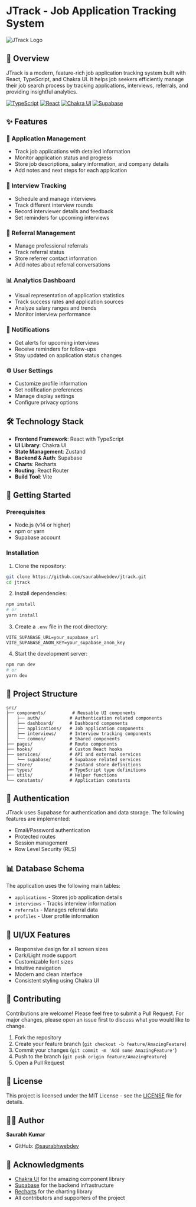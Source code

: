 # JTrack - Job Application Tracking System

![JTrack Logo](public/jtrack-logo.png)

## 🚀 Overview

JTrack is a modern, feature-rich job application tracking system built with React, TypeScript, and Chakra UI. It helps job seekers efficiently manage their job search process by tracking applications, interviews, referrals, and providing insightful analytics.

[![TypeScript](https://img.shields.io/badge/TypeScript-007ACC?style=for-the-badge&logo=typescript&logoColor=white)](https://www.typescriptlang.org/)
[![React](https://img.shields.io/badge/React-20232A?style=for-the-badge&logo=react&logoColor=61DAFB)](https://reactjs.org/)
[![Chakra UI](https://img.shields.io/badge/Chakra_UI-319795?style=for-the-badge&logo=chakra-ui&logoColor=white)](https://chakra-ui.com/)
[![Supabase](https://img.shields.io/badge/Supabase-181818?style=for-the-badge&logo=supabase&logoColor=white)](https://supabase.io/)

## ✨ Features

### 📝 Application Management
- Track job applications with detailed information
- Monitor application status and progress
- Store job descriptions, salary information, and company details
- Add notes and next steps for each application

### 📅 Interview Tracking
- Schedule and manage interviews
- Track different interview rounds
- Record interviewer details and feedback
- Set reminders for upcoming interviews

### 👥 Referral Management
- Manage professional referrals
- Track referral status
- Store referrer contact information
- Add notes about referral conversations

### 📊 Analytics Dashboard
- Visual representation of application statistics
- Track success rates and application sources
- Analyze salary ranges and trends
- Monitor interview performance

### 🔔 Notifications
- Get alerts for upcoming interviews
- Receive reminders for follow-ups
- Stay updated on application status changes

### ⚙️ User Settings
- Customize profile information
- Set notification preferences
- Manage display settings
- Configure privacy options

## 🛠️ Technology Stack

- **Frontend Framework**: React with TypeScript
- **UI Library**: Chakra UI
- **State Management**: Zustand
- **Backend & Auth**: Supabase
- **Charts**: Recharts
- **Routing**: React Router
- **Build Tool**: Vite

## 🚀 Getting Started

### Prerequisites

- Node.js (v14 or higher)
- npm or yarn
- Supabase account

### Installation

1. Clone the repository:
```bash
git clone https://github.com/saurabhwebdev/jtrack.git
cd jtrack
```

2. Install dependencies:
```bash
npm install
# or
yarn install
```

3. Create a `.env` file in the root directory:
```env
VITE_SUPABASE_URL=your_supabase_url
VITE_SUPABASE_ANON_KEY=your_supabase_anon_key
```

4. Start the development server:
```bash
npm run dev
# or
yarn dev
```

## 📁 Project Structure

```
src/
├── components/          # Reusable UI components
│   ├── auth/           # Authentication related components
│   ├── dashboard/      # Dashboard components
│   ├── applications/   # Job application components
│   ├── interviews/     # Interview tracking components
│   └── common/         # Shared components
├── pages/              # Route components
├── hooks/              # Custom React hooks
├── services/           # API and external services
│   └── supabase/       # Supabase related services
├── store/              # Zustand store definitions
├── types/              # TypeScript type definitions
├── utils/              # Helper functions
└── constants/          # Application constants
```

## 🔐 Authentication

JTrack uses Supabase for authentication and data storage. The following features are implemented:

- Email/Password authentication
- Protected routes
- Session management
- Row Level Security (RLS)

## 📊 Database Schema

The application uses the following main tables:

- `applications` - Stores job application details
- `interviews` - Tracks interview information
- `referrals` - Manages referral data
- `profiles` - User profile information

## 🎨 UI/UX Features

- Responsive design for all screen sizes
- Dark/Light mode support
- Customizable font sizes
- Intuitive navigation
- Modern and clean interface
- Consistent styling using Chakra UI

## 🤝 Contributing

Contributions are welcome! Please feel free to submit a Pull Request. For major changes, please open an issue first to discuss what you would like to change.

1. Fork the repository
2. Create your feature branch (`git checkout -b feature/AmazingFeature`)
3. Commit your changes (`git commit -m 'Add some AmazingFeature'`)
4. Push to the branch (`git push origin feature/AmazingFeature`)
5. Open a Pull Request

## 📝 License

This project is licensed under the MIT License - see the [LICENSE](LICENSE) file for details.

## 👨‍💻 Author

**Saurabh Kumar**
- GitHub: [@saurabhwebdev](https://github.com/saurabhwebdev)

## 🙏 Acknowledgments

- [Chakra UI](https://chakra-ui.com/) for the amazing component library
- [Supabase](https://supabase.io/) for the backend infrastructure
- [Recharts](https://recharts.org/) for the charting library
- All contributors and supporters of the project
